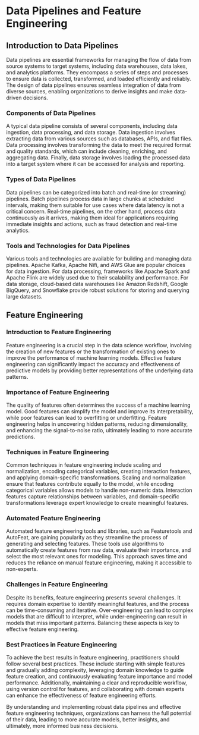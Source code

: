 # Data Pipelines and Feature Engineering

## Introduction to Data Pipelines
Data pipelines are essential frameworks for managing the flow of data from source systems to target systems, including data warehouses, data lakes, and analytics platforms. They encompass a series of steps and processes to ensure data is collected, transformed, and loaded efficiently and reliably. The design of data pipelines ensures seamless integration of data from diverse sources, enabling organizations to derive insights and make data-driven decisions.

### Components of Data Pipelines
A typical data pipeline consists of several components, including data ingestion, data processing, and data storage. Data ingestion involves extracting data from various sources such as databases, APIs, and flat files. Data processing involves transforming the data to meet the required format and quality standards, which can include cleaning, enriching, and aggregating data. Finally, data storage involves loading the processed data into a target system where it can be accessed for analysis and reporting.

### Types of Data Pipelines
Data pipelines can be categorized into batch and real-time (or streaming) pipelines. Batch pipelines process data in large chunks at scheduled intervals, making them suitable for use cases where data latency is not a critical concern. Real-time pipelines, on the other hand, process data continuously as it arrives, making them ideal for applications requiring immediate insights and actions, such as fraud detection and real-time analytics.

### Tools and Technologies for Data Pipelines
Various tools and technologies are available for building and managing data pipelines. Apache Kafka, Apache Nifi, and AWS Glue are popular choices for data ingestion. For data processing, frameworks like Apache Spark and Apache Flink are widely used due to their scalability and performance. For data storage, cloud-based data warehouses like Amazon Redshift, Google BigQuery, and Snowflake provide robust solutions for storing and querying large datasets.

## Feature Engineering
### Introduction to Feature Engineering
Feature engineering is a crucial step in the data science workflow, involving the creation of new features or the transformation of existing ones to improve the performance of machine learning models. Effective feature engineering can significantly impact the accuracy and effectiveness of predictive models by providing better representations of the underlying data patterns.

### Importance of Feature Engineering
The quality of features often determines the success of a machine learning model. Good features can simplify the model and improve its interpretability, while poor features can lead to overfitting or underfitting. Feature engineering helps in uncovering hidden patterns, reducing dimensionality, and enhancing the signal-to-noise ratio, ultimately leading to more accurate predictions.

### Techniques in Feature Engineering
Common techniques in feature engineering include scaling and normalization, encoding categorical variables, creating interaction features, and applying domain-specific transformations. Scaling and normalization ensure that features contribute equally to the model, while encoding categorical variables allows models to handle non-numeric data. Interaction features capture relationships between variables, and domain-specific transformations leverage expert knowledge to create meaningful features.

### Automated Feature Engineering
Automated feature engineering tools and libraries, such as Featuretools and AutoFeat, are gaining popularity as they streamline the process of generating and selecting features. These tools use algorithms to automatically create features from raw data, evaluate their importance, and select the most relevant ones for modeling. This approach saves time and reduces the reliance on manual feature engineering, making it accessible to non-experts.

### Challenges in Feature Engineering
Despite its benefits, feature engineering presents several challenges. It requires domain expertise to identify meaningful features, and the process can be time-consuming and iterative. Over-engineering can lead to complex models that are difficult to interpret, while under-engineering can result in models that miss important patterns. Balancing these aspects is key to effective feature engineering.

### Best Practices in Feature Engineering
To achieve the best results in feature engineering, practitioners should follow several best practices. These include starting with simple features and gradually adding complexity, leveraging domain knowledge to guide feature creation, and continuously evaluating feature importance and model performance. Additionally, maintaining a clear and reproducible workflow, using version control for features, and collaborating with domain experts can enhance the effectiveness of feature engineering efforts.

By understanding and implementing robust data pipelines and effective feature engineering techniques, organizations can harness the full potential of their data, leading to more accurate models, better insights, and ultimately, more informed business decisions.